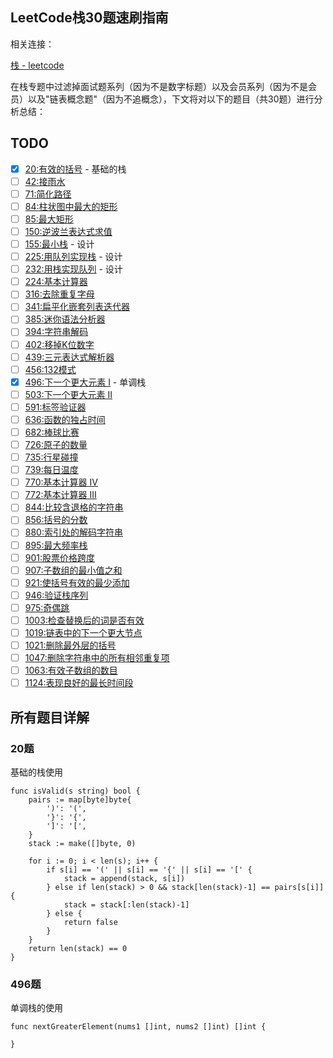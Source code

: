 ## LeetCode栈30题速刷指南

相关连接：

[栈 - leetcode](https://leetcode-cn.com/tag/stack/)

在栈专题中过滤掉面试题系列（因为不是数字标题）以及会员系列（因为不是会员）以及"链表概念题"（因为不追概念），下文将对以下的题目（共30题）进行分析总结：

## TODO

- [x] [20:有效的括号](#20题) - 基础的栈
- [ ] [42:接雨水](#42题)
- [ ] [71:简化路径](#71题)
- [ ] [84:柱状图中最大的矩形](#84题)
- [ ] [85:最大矩形](#85题)
- [ ] [150:逆波兰表达式求值](#150题)
- [ ] [155:最小栈](#155题) - 设计
- [ ] [225:用队列实现栈](#225题) - 设计
- [ ] [232:用栈实现队列](#232题) - 设计
- [ ] [224:基本计算器](#224题)
- [ ] [316:去除重复字母](#316题)
- [ ] [341:扁平化嵌套列表迭代器](#341题)
- [ ] [385:迷你语法分析器](#385题)
- [ ] [394:字符串解码](#394题)
- [ ] [402:移掉K位数字](#402题)
- [ ] [439:三元表达式解析器](#439题)
- [ ] [456:132模式](#456题)
- [x] [496:下一个更大元素 I](#496题) - 单调栈
- [ ] [503:下一个更大元素 II](#503题)
- [ ] [591:标签验证器](#591题)
- [ ] [636:函数的独占时间](#636题)
- [ ] [682:棒球比赛](#682题)
- [ ] [726:原子的数量](#726题)
- [ ] [735:行星碰撞](#735题)
- [ ] [739:每日温度](#739题)
- [ ] [770:基本计算器 IV](#770题)
- [ ] [772:基本计算器 III](#772题)
- [ ] [844:比较含退格的字符串](#844题)
- [ ] [856:括号的分数](#856题)
- [ ] [880:索引处的解码字符串](#880题)
- [ ] [895:最大频率栈](#895题)
- [ ] [901:股票价格跨度](#901题)
- [ ] [907:子数组的最小值之和](#907题)
- [ ] [921:使括号有效的最少添加](#921题)
- [ ] [946:验证栈序列](#946题)
- [ ] [975:奇偶跳](#975题)
- [ ] [1003:检查替换后的词是否有效](#1003题)
- [ ] [1019:链表中的下一个更大节点](#1019题)
- [ ] [1021:删除最外层的括号](#1021题)
- [ ] [1047:删除字符串中的所有相邻重复项](#1047题)
- [ ] [1063:有效子数组的数目](#1063题)
- [ ] [1124:表现良好的最长时间段](#1124题)

## 所有题目详解

### 20题

基础的栈使用

````golang
func isValid(s string) bool {
	pairs := map[byte]byte{
		')': '(',
		'}': '{',
		']': '[',
	}
	stack := make([]byte, 0)

	for i := 0; i < len(s); i++ {
		if s[i] == '(' || s[i] == '{' || s[i] == '[' {
			stack = append(stack, s[i])
		} else if len(stack) > 0 && stack[len(stack)-1] == pairs[s[i]] {
			stack = stack[:len(stack)-1]
		} else {
			return false
		}
	}
	return len(stack) == 0
}
````

### 496题

单调栈的使用

````golang
func nextGreaterElement(nums1 []int, nums2 []int) []int {

}
````